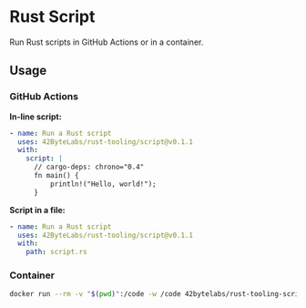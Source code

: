 # Rust Script

Run Rust scripts in GitHub Actions or in a container.

## Usage

### GitHub Actions

**In-line script:**

```yaml
- name: Run a Rust script
  uses: 42ByteLabs/rust-tooling/script@v0.1.1
  with:
    script: |
      // cargo-deps: chrono="0.4"
      fn main() {
          println!("Hello, world!");
      }
```

**Script in a file:**

```yaml
- name: Run a Rust script
  uses: 42ByteLabs/rust-tooling/script@v0.1.1
  with:
    path: script.rs
```

### Container

```sh
docker run --rm -v "$(pwd)":/code -w /code 42bytelabs/rust-tooling-script:latest script.rs
```



